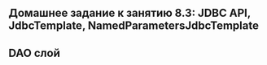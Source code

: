 ## Домашнее задание к занятию 8.3: JDBC API, JdbcTemplate, NamedParametersJdbcTemplate

## DAO слой
